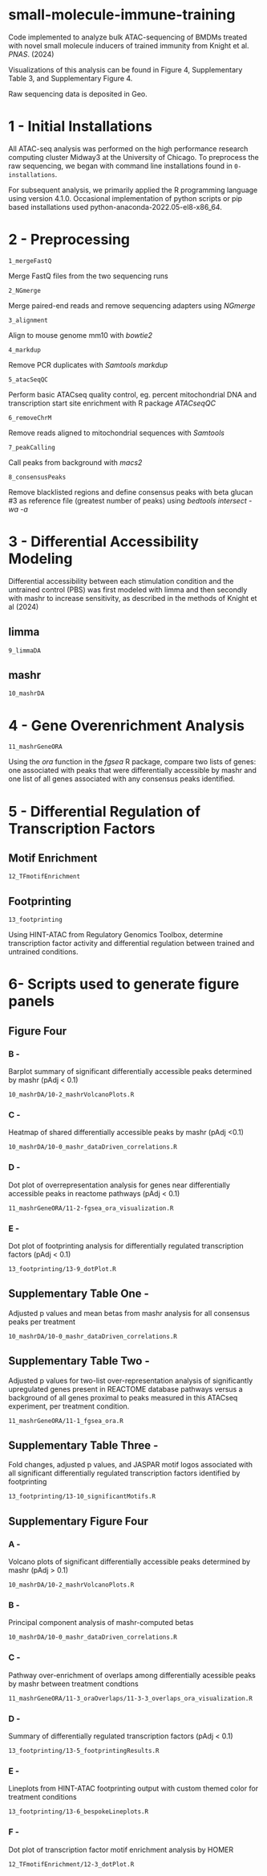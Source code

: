# small-molecule-immune-training
Code implemented to analyze bulk ATAC-sequencing of BMDMs treated with novel small molecule inducers of trained immunity from Knight et al. <i>PNAS</i>. (2024)

Visualizations of this analysis can be found in Figure 4, Supplementary Table 3, and Supplementary Figure 4.

Raw sequencing data is deposited in Geo. 


# 1 - Initial Installations
All ATAC-seq analysis was performed on the high performance research computing cluster Midway3 at the University of Chicago. To preprocess the raw sequencing, we began with command line installations found in `0-installations`. 

For subsequent analysis, we primarily applied the R programming language using version 4.1.0. Occasional implementation of python scripts or pip based installations used python-anaconda-2022.05-el8-x86_64. 

# 2 - Preprocessing
`1_mergeFastQ`

Merge FastQ files from the two sequencing runs

`2_NGmerge`

Merge paired-end reads and remove sequencing adapters using <i>NGmerge</i>

`3_alignment`

Align to mouse genome mm10 with <i>bowtie2</i>

`4_markdup`

Remove PCR duplicates with <i>Samtools markdup</i>

`5_atacSeqQC`

Perform basic ATACseq quality control, eg. percent mitochondrial DNA and transcription start site enrichment with R package <i>ATACseqQC</i>

`6_removeChrM`

Remove reads aligned to mitochondrial sequences with <i>Samtools</i>

`7_peakCalling`

Call peaks from background with <i>macs2</i>

`8_consensusPeaks`

Remove blacklisted regions and define consensus peaks with beta glucan #3 as reference file (greatest number of peaks) using <i>bedtools intersect -wa -a</i>


# 3 - Differential Accessibility Modeling
Differential accessibility between each stimulation condition and the untrained control (PBS) was first modeled with limma and then secondly with mashr to increase sensitivity, as described in the methods of Knight et al (2024)

## limma
`9_limmaDA`

## mashr
`10_mashrDA`

# 4 - Gene Overenrichment Analysis
`11_mashrGeneORA`

Using the <i>ora</i> function in the <i>fgsea</i> R package, compare two lists of genes: one associated with peaks that were differentially accessible by mashr and one list of all genes associated with any consensus peaks identified.

# 5 - Differential Regulation of Transcription Factors

## Motif Enrichment
`12_TFmotifEnrichment`



## Footprinting
`13_footprinting`

Using HINT-ATAC from Regulatory Genomics Toolbox, determine transcription factor activity and differential regulation between trained and untrained conditions.


# 6- Scripts used to generate figure panels

## Figure Four

### B - 
Barplot summary of significant differentially accessible peaks determined by mashr (pAdj < 0.1)

`10_mashrDA/10-2_mashrVolcanoPlots.R`

### C - 
Heatmap of shared differentially accessible peaks by mashr (pAdj <0.1)

`10_mashrDA/10-0_mashr_dataDriven_correlations.R`

### D - 
Dot plot of overrepresentation analysis for genes near differentially accessible peaks in reactome pathways (pAdj < 0.1)

`11_mashrGeneORA/11-2-fgsea_ora_visualization.R`

### E - 
Dot plot of footprinting analysis for differentially regulated transcription factors (pAdj < 0.1)

`13_footprinting/13-9_dotPlot.R`

## Supplementary Table One -
Adjusted p values and mean betas from mashr analysis for all consensus peaks per treatment

`10_mashrDA/10-0_mashr_dataDriven_correlations.R`


## Supplementary Table Two -
Adjusted p values for two-list over-representation analysis of significantly upregulated genes present in REACTOME database pathways versus a background of all genes proximal to peaks measured in this ATACseq experiment, per treatment condition.

`11_mashrGeneORA/11-1_fgsea_ora.R`


## Supplementary Table Three -
Fold changes, adjusted p values, and JASPAR motif logos associated with all significant differentially regulated transcription factors identified by footprinting

`13_footprinting/13-10_significantMotifs.R`


## Supplementary Figure Four

### A - 
Volcano plots of significant differentially accessible peaks determined by mashr (pAdj > 0.1)

`10_mashrDA/10-2_mashrVolcanoPlots.R`

### B - 
Principal component analysis of mashr-computed betas

`10_mashrDA/10-0_mashr_dataDriven_correlations.R`

### C - 
Pathway over-enrichment of overlaps among differentially acessible peaks by mashr between treatment condtions 

`11_mashrGeneORA/11-3_oraOverlaps/11-3-3_overlaps_ora_visualization.R`

### D - 
Summary of differentially regulated transcription factors (pAdj < 0.1)

`13_footprinting/13-5_footprintingResults.R`

### E - 
Lineplots from HINT-ATAC footprinting output with custom themed color for treatment conditions

`13_footprinting/13-6_bespokeLineplots.R`

### F - 
Dot plot of transcription factor motif enrichment analysis by HOMER

`12_TFmotifEnrichment/12-3_dotPlot.R`

